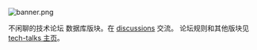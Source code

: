 ![banner.png](https://media.githubusercontent.com/media/adoyle-h/_imgs/master/github/tech-talks/banner.png)

不闲聊的技术论坛 数据库版块。在 [discussions][] 交流。
论坛规则和其他版块见 [tech-talks 主页](https://github.com/just-talks/tech-talks)。

[discussions]: https://github.com/just-talks/database/discussions
